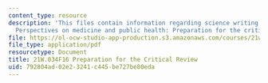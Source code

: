 ```yaml
---
content_type: resource
description: 'This files contain information regarding science writing and new media:
  Perspectives on medicine and public health: Preparation for the critical review.'
file: https://ol-ocw-studio-app-production.s3.amazonaws.com/courses/21w-034-science-writing-and-new-media-perspectives-on-medicine-and-public-health-fall-2016/792804ad02e23241c445be727be80eda_MIT21W_034F16_PreCritRev.pdf
file_type: application/pdf
resourcetype: Document
title: 21W.034F16 Preparation for the Critical Review
uid: 792804ad-02e2-3241-c445-be727be80eda
---
```

